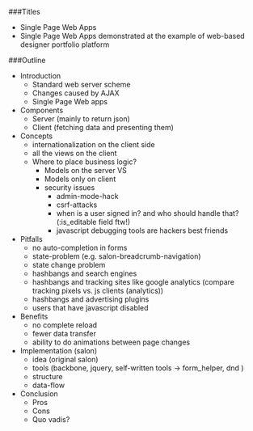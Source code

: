 ###Titles
- Single Page Web Apps
- Single Page Web Apps demonstrated at the example of web-based designer portfolio platform

###Outline
- Introduction
  - Standard web server scheme
  - Changes caused by AJAX
  - Single Page Web apps
- Components
  - Server (mainly to return json)
  - Client (fetching data and presenting them)
- Concepts
  - internationalization on the client side
  - all the views on the client
  - Where to place business logic?
    - Models on the server VS
    - Models only on client
    - security issues
      - admin-mode-hack
      - csrf-attacks
      - when is a user signed in? and who should handle that? (:is_editable field ftw!)
      - javascript debugging tools are hackers best friends
- Pitfalls
  - no auto-completion in forms
  - state-problem (e.g. salon-breadcrumb-navigation)
  - state change problem
  - hashbangs and search engines
  - hashbangs and tracking sites like google analytics (compare tracking pixels vs. js clients (analytics))
  - hashbangs and advertising plugins
  - users that have javascript disabled
- Benefits
  - no complete reload 
  - fewer data transfer
  - ability to do animations between page changes
- Implementation (salon)
  - idea (original salon)
  - tools (backbone, jquery, self-written tools -> form_helper, dnd )
  - structure
  - data-flow
- Conclusion
  - Pros
  - Cons
  - Quo vadis?